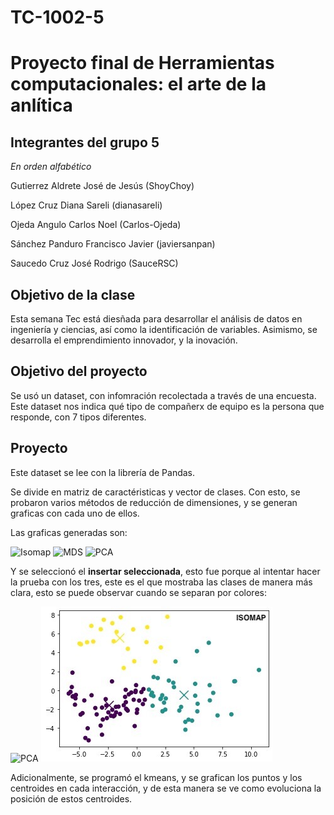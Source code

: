 # TC-1002-5

# Proyecto final de Herramientas computacionales: el arte de la anlítica

## Integrantes del grupo 5
*En orden alfabético*

Gutierrez Aldrete José de Jesús (ShoyChoy)

López Cruz Diana Sareli (dianasareli)

Ojeda Angulo Carlos Noel (Carlos-Ojeda)

Sánchez Panduro Francisco Javier (javiersanpan)

Saucedo Cruz José Rodrigo (SauceRSC)

## Objetivo de la clase

Esta semana Tec está diesñada para desarrollar el análisis de datos en ingeniería y ciencias, así como la identificación de variables. 
Asimismo, se desarrolla el emprendimiento innovador, y la inovación. 

## Objetivo del proyecto

Se usó un dataset, con infomración recolectada a través de una encuesta. Este dataset nos indica qué tipo de compañerx de equipo es la persona que responde, con 7 tipos diferentes. 

## Proyecto

Este dataset se lee con la librería de Pandas. 

Se divide en matriz de caractéristicas y vector de clases. Con esto, se probaron varios métodos de reducción de dimensiones, y se generan graficas con cada uno de ellos. 

Las graficas generadas son: 


![Isomap](https://github.com/javiersanpan/TC-1002-5/blob/master/Imagenes/Isomap.jpeg)
![MDS](https://github.com/javiersanpan/TC-1002-5/blob/master/Imagenes/MDS.jpeg)
![PCA](https://github.com/javiersanpan/TC-1002-5/blob/master/Imagenes/PCA.jpeg)

Y se seleccionó el **insertar seleccionada**, esto fue porque al intentar hacer la prueba con los tres, este es el que mostraba las clases de manera más clara, esto se puede observar cuando se separan por colores:


![PCA](https://github.com/javiersanpan/TC-1002-5/blob/master/Imagenes/PCA-C.jpeg)
![ISOMAP](https://github.com/javiersanpan/TC-1002-5/blob/master/Imagenes/ISOMAP-C.png)

Adicionalmente, se programó el kmeans, y se grafican los puntos y los centroides en cada interacción, y de esta manera se ve como evoluciona la posición de estos centroides. 

